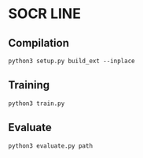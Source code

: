 # SOCR LINE

## Compilation

```
python3 setup.py build_ext --inplace
```

## Training

```
python3 train.py
```

## Evaluate

```
python3 evaluate.py path
```